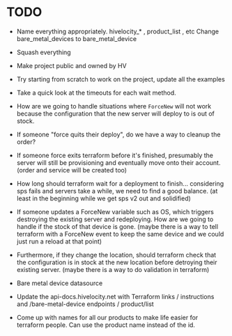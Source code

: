 # TODO
- Name everything appropriately.  hivelocity_* , product_list , etc  Change bare_metal_devices to bare_metal_device

- Squash everything
- Make project public and owned by HV

- Try starting from scratch to work on the project, update all the examples

- Take a quick look at the timeouts for each wait method.
- How are we going to handle situations where `ForceNew` will not work because the configuration that the new server will deploy to is out of stock.
- If someone "force quits their deploy", do we have a way to cleanup the order?
- If someone force exits terraform before it's finished, presumably the server will still be provisioning and eventually move onto their account.  (order and service will be created too)
- How long should terraform wait for a deployment to finish... considering sps fails and servers take a while, we need to find a good balance. (at least in the beginning while we get sps v2 out and solidified)
- If someone updates a ForceNew variable such as OS, which triggers destroying the existing server and redeploying.  How are we going to handle if the stock of that device is gone.  (maybe there is a way to tell terraform with a ForceNew event to keep the same device and we could just run a reload at that point)
- Furthermore, if they change the location, should terraform check that the configuration is in stock at the new location before detroying their existing server.  (maybe there is a way to do validation in terraform)
- Bare metal device datasource

- Update the api-docs.hivelocity.net with Terraform links / instructions and /bare-metal-device endpoints / product/list

- Come up with names for all our products to make life easier for terraform people. Can use the product name instead of the id.

